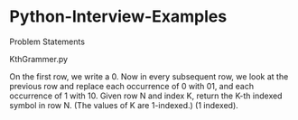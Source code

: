 # Python-Interview-Examples

Problem Statements

KthGrammer.py

  On the first row, we write a 0. Now in every subsequent row, we look at the previous row and replace each occurrence of 0 with 01, and each occurrence of 1 with 10.
  Given row N and index K, return the K-th indexed symbol in row N. (The values of K are 1-indexed.) (1 indexed).
